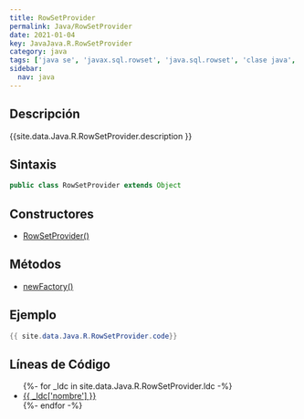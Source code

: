 ```yaml
---
title: RowSetProvider
permalink: Java/RowSetProvider
date: 2021-01-04
key: JavaJava.R.RowSetProvider
category: java
tags: ['java se', 'javax.sql.rowset', 'java.sql.rowset', 'clase java', 'Java 1.7']
sidebar: 
  nav: java
---
```


## Descripción
{{site.data.Java.R.RowSetProvider.description }}

## Sintaxis
~~~java
public class RowSetProvider extends Object
~~~

## Constructores
* [RowSetProvider()](/Java/RowSetProvider/RowSetProvider/)

## Métodos
* [newFactory()](/Java/RowSetProvider/newFactory)

## Ejemplo
~~~java
{{ site.data.Java.R.RowSetProvider.code}}
~~~

## Líneas de Código
<ul>
{%- for _ldc in site.data.Java.R.RowSetProvider.ldc -%}
   <li>
       <a href="{{_ldc['url'] }}">{{ _ldc['nombre'] }}</a>
   </li>
{%- endfor -%}
</ul>
